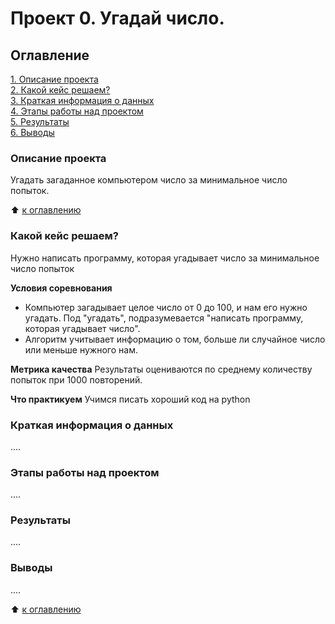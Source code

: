 # Проект 0. Угадай число.

## Оглавление
[1. Описание проекта](https://github.com/kochden/Learn_DS/tree/main/project_0/README.md#Описание-проекта)  
[2. Какой кейс решаем?](https://github.com/kochden/Learn_DS/tree/main/project_0/README.md#Какой-кейс-решаем)  
[3. Краткая информация о данных](https://github.com/kochden/Learn_DS/tree/main/project_0/README.md#Краткая-информация-о-данных)  
[4. Этапы работы над проектом](https://github.com/kochden/Learn_DS/tree/main/project_0/README.md#Этапы-работы-над-проектом)  
[5. Результаты](https://github.com/kochden/Learn_DS/tree/main/project_0/README.md#Результаты)  
[6. Выводы](https://github.com/kochden/Learn_DS/tree/main/project_0/README.md#Выводы)  

### Описание проекта
Угадать загаданное компьютером число за минимальное число попыток.

:arrow_up: [к оглавлению](https://github.com/kochden/Learn_DS/tree/main/project_0/README.md#Оглавление)

### Какой кейс решаем?
Нужно написать программу, которая угадывает число за минимальное число попыток

**Условия соревнования**
- Компьютер загадывает целое число от 0 до 100, и нам его нужно угадать. Под "угадать", подразумевается "написать программу, которая угадывает число".
- Алгоритм учитывает информацию о том, больше ли случайное число или меньше нужного нам.

**Метрика качества**
Результаты оцениваются по среднему количеству попыток при 1000 повторений.

**Что практикуем**
Учимся писать хороший код на python

### Краткая информация о данных
....

### Этапы работы над проектом
....

### Результаты
....

### Выводы
....

:arrow_up: [к оглавлению](https://github.com/kochden/Learn_DS/tree/main/project_0/README.md#Оглавление)
